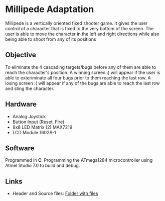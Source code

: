 # Millipede Adaptation
Millipede is a vertically oriented fixed shooter game. It gives the user control of a character that is fixed to the very bottom of the screen. The user is able to move the character in the left and right directions while also being able to shoot from any of its positions

## Objective 
To eliminate the 4 cascading targets/bugs before any of them are able to reach the character's position. A winning screen :) will appear if the user is able to exteriminate all four bugs prior to them reaching the last row. A losing screen :(  will appear if any of the bugs are able to reach the last row and sting the character. 

## Hardware
- Analog Joystick 
- Button Input (Reset, Fire)
- 8x8 LED Matrix (2) MAX7219
- LCD Module 1602A-1 

## Software
Programmed in **C**. Programming the ATmega1284 microcontroller using Atmel Studio 7.0 to build and debug. 

## Links
- Header and Source files: [Folder with files](https://drive.google.com/drive/folders/1vB_RugYeMaD3tL8LokIIF2_tCMRdyMI8?usp=sharing)
